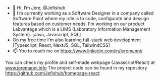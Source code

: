 - 👋 Hi, I’m Jere, @Jefishub
- 🌱 I’m currently working as a Software Designer in a company called Software Point where my role is to code, configurate and dessign features based on customer needs. I'm working on our product Labvantage which is a LIMS (Laboratory Information Management System). [Java, Javascript, SQL]
- On my free time I'm also learning full-stack web development [Typescript, React, NextJS, SQL, TailwindCSS]
- 📫 You to reach me on https://www.linkedin.com/in/jeremanni/

You can check my profile and self-made webpage (Javascript/React) at www.jeremanni.info
The project code can be found in my repository https://github.com/Jefishub/homepage-react
